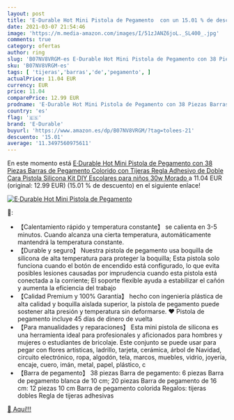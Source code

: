 ```yaml
---
layout: post
title: 'E·Durable Hot Mini Pistola de Pegamento  con un 15.01 % de descuento'
date: 2021-03-07 21:54:46
image: 'https://m.media-amazon.com/images/I/51zJANZ6joL._SL400_.jpg'
comments: true
category: ofertas
author: ring
slug: 'B07NV8VRGM-es E·Durable Hot Mini Pistola de Pegamento con 38 Piezas...'
sku: 'B07NV8VRGM-es'
tags: [ 'tijeras','barras','de','pegamento', ]
actualPrice: 11.04 EUR
currency: EUR
price: 11.04
comparePrice: 12.99 EUR
prodname: 'E·Durable Hot Mini Pistola de Pegamento con 38 Piezas Barras de Pegamento Colorido con Tijeras Regla Adhesivo de Doble Cara Pistola Silicona Kit DIY Escolares para niños  30w Morado '
country: 'es'
flag: '🇪🇸'
brand: 'E·Durable'
buyurl: 'https://www.amazon.es/dp/B07NV8VRGM/?tag=tolees-21'
descuento: '15.01'
average: '11.3497560975611'
---
```


En este momento está [E·Durable Hot Mini Pistola de Pegamento con 38 Piezas Barras de Pegamento Colorido con Tijeras Regla Adhesivo de Doble Cara Pistola Silicona Kit DIY Escolares para niños  30w Morado ](https://www.amazon.es/dp/B07NV8VRGM/?tag=tolees-21) a 11.04 EUR (original: 12.99 EUR) (15.01 %  de descuento) en el siguiente enlace!

[![E·Durable Hot Mini Pistola de Pegamento ](https://m.media-amazon.com/images/I/51zJANZ6joL._SL400_.jpg)](https://www.amazon.es/dp/B07NV8VRGM/?tag=tolees-21)

🔎:

- 【Calentamiento rápido y temperatura constante】 se calienta en 3-5 minutos. Cuando alcanza una cierta temperatura, automáticamente mantendrá la temperatura constante.
- 【Durable y seguro】 Nuestra pistola de pegamento usa boquilla de silicona de alta temperatura para proteger la boquilla; Esta pistola solo funciona cuando el botón de encendido está configurado, lo que evita posibles lesiones causadas por imprudencia cuando esta pistola está conectada a la corriente; El soporte flexible ayuda a estabilizar el cañón y aumenta la eficiencia del trabajo
- 【Calidad Premium y 100% Garantía】 hecho con ingeniería plástica de alta calidad y boquilla aislada superior, la pistola de pegamento puede sostener alta presión y temperatura sin deformarse. ❤ Pistola de pegamento incluye 45 días de dinero de vuelta
- 【Para manualidades y reparaciones】 Esta mini pistola de silicona es una herramienta ideal para profesionales y aficionados para hombres y mujeres o estudiantes de bricolaje. Este conjunto se puede usar para pegar con flores artísticas, ladrillo, tarjeta, cerámica, árbol de Navidad, circuito electrónico, ropa, algodón, tela, marcos, muebles, vidrio, joyería, encaje, cuero, imán, metal, papel, plástico, c
- 【Barra de pegamento】 38 piezas Barra de pegamento: 6 piezas Barra de pegamento blanca de 10 cm; 20 piezas Barra de pegamento de 16 cm: 12 piezas 10 cm Barra de pegamento colorida Regalos: tijeras dobles Regla de tijeras adhesivas

[🛒 Aquí!!!](https://www.amazon.es/dp/B07NV8VRGM/?tag=tolees-21)

